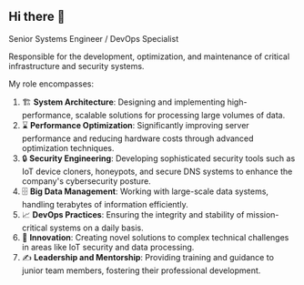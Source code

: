 ## Hi there 👋

Senior Systems Engineer / DevOps Specialist

Responsible for the development, optimization, and maintenance of critical infrastructure and security systems.

My role encompasses:

1. :building_construction: **System Architecture**: Designing and implementing high-performance, scalable solutions for processing large volumes of data.
2. :hourglass: **Performance Optimization**: Significantly improving server performance and reducing hardware costs through advanced optimization techniques.
3. :lock: **Security Engineering**: Developing sophisticated security tools such as IoT device cloners, honeypots, and secure DNS systems to enhance the company's cybersecurity posture.
4. :file_cabinet: **Big Data Management**: Working with large-scale data systems, handling terabytes of information efficiently.
5. :chart_with_upwards_trend: **DevOps Practices**: Ensuring the integrity and stability of mission-critical systems on a daily basis.
6. :rocket: **Innovation**: Creating novel solutions to complex technical challenges in areas like IoT security and data processing.
7. :writing_hand: **Leadership and Mentorship**: Providing training and guidance to junior team members, fostering their professional development.

<!--
**IQooLogic/IQooLogic** is a ✨ _special_ ✨ repository because its `README.md` (this file) appears on your GitHub profile.

Here are some ideas to get you started:

- 🔭 I’m currently working on ...
- 🌱 I’m currently learning ...
- 👯 I’m looking to collaborate on ...
- 🤔 I’m looking for help with ...
- 💬 Ask me about ...
- 📫 How to reach me: ...
- 😄 Pronouns: ...
- ⚡ Fun fact: ...
-->
